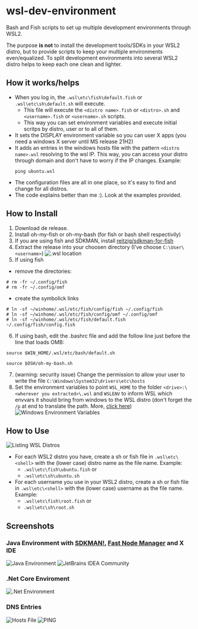 # wsl-dev-environment
Bash and Fish scripts to set up multiple development environments through WSL2.

The purpose __is not__ to install the development tools/SDKs in your WSL2 distro, but to provide scripts to keep your multiple environments even/equalized.
To split development environments into several WSL2 distro helps to keep each one clean and lighter.

## How it works/helps
- When you log in, the `.wsl\etc\fish\default.fish` or `.wsl\etc\sh\default.sh` will execute.
    - This file will execute the `<distro name>.fish` or `<distro>.sh` and `<username>.fish` or `<username>.sh` scripts.
    - This way you can set environment variables and execute initial scritps by distro, user or to all of them.
- It sets the DISPLAY environment variable so you can user X apps (you need a windows X server until MS release 21H2)
- It adds an entries in the windows hosts file with the pattern `<distro name>.wsl` resolving to the wsl IP. This way, you can access your distro through domain and don't have to worry if the IP changes. Example:
  ```
  ping ubuntu.wsl
  ```
- The configuration files are all in one place, so it's easy to find and change for all distros.
- The code explains better than me :). Look at the examples provided.

## How to Install
1. Download de release.
2. Install oh-my-fish or oh-my-bash (for fish or bash shell respectivily)
3. If you are using fish and SDKMAN, install [reitzig/sdkman-for-fish](https://github.com/reitzig/sdkman-for-fish)
4. Extract the release into your choosen directory (I've choose `C:\User\<username>`)
![.wsl location](https://github.com/mcardia/wsl-dev-environment/blob/main/screenshot-wsl-location.png?raw=true)
5. If using fish
- remove the directories:
```
# rm -fr ~/.config/fish
# rm -fr ~/.config/omf
```
- create the symbolick links
```
# ln -sf ~/winhome/.wsl/etc/fish/config/fish ~/.config/fish
# ln -sf ~/winhome/.wsl/etc/fish/config/omf ~/.config/omf
# ln -sf ~/winhome/.wsl/etc/fish/default.fish ~/.config/fish/config.fish
```
6. If using bash, edit the .bashrc file and  add the follow line just before the line that loads OMB:
```
source $WIN_HOME/.wsl/etc/bash/default.sh

source $OSH/oh-my-bash.sh
```
7. (warning: security issue) Change the permission to allow your user to write the file 
`C:\Windows\System32\drivers\etc\hosts`
8. Set the environment variables to point `WSL_HOME` to the folder `<drive>:\<wherever you extracted>\.wsl` and `WSLENV` to inform WSL which envvars it should bring from windows to the WSL distro (don't forget the `/p` at end to translate the path. More, [click here](https://devblogs.microsoft.com/commandline/share-environment-vars-between-wsl-and-windows/))
![Windows Environment Variables](https://github.com/mcardia/wsl-dev-environment/blob/main/screenshot-env-vars.png?raw=true)

## How to Use
![Listing WSL Distros](https://github.com/mcardia/wsl-dev-environment/blob/main/screenshot-wsl-list.png?raw=true)
- For each WSL2 distro you have, create a sh or fish file in `.wsl\etc\<shell>` with the (lower case) distro name as the file name.  Example:
    - `.wsl\etc\fish\ubuntu.fish` or
    - `.wsl\etc\sh\ubuntu.sh` 
- For each username you use in your WSL2 distro, create a sh or fish file in `.wsl\etc\<shell>` with the (lower case) username as the file name.  Example:
    - `.wsl\etc\fish\root.fish` or
    - `.wsl\etc\sh\root.sh`

## Screenshots

### Java Environment with [SDKMAN!](https://sdkman.io), [Fast Node Manager](https://github.com/Schniz/fnm) and X IDE
![Java Environment](https://github.com/mcardia/wsl-dev-environment/blob/main/screenshot-java.png?raw=true)
![JetBrains IDEA Community](https://github.com/mcardia/wsl-dev-environment/blob/main/screenshot-X.png?raw=true)

### .Net Core Enviroment   
![.Net Environment](https://github.com/mcardia/wsl-dev-environment/blob/main/screenshot-dotnet.png?raw=true)
    
### DNS Entries
![Hosts File](https://github.com/mcardia/wsl-dev-environment/blob/main/screenshot-hosts.png?raw=true)
![PING](https://github.com/mcardia/wsl-dev-environment/blob/main/screenshot-dns-entry.png?raw=true)

    
